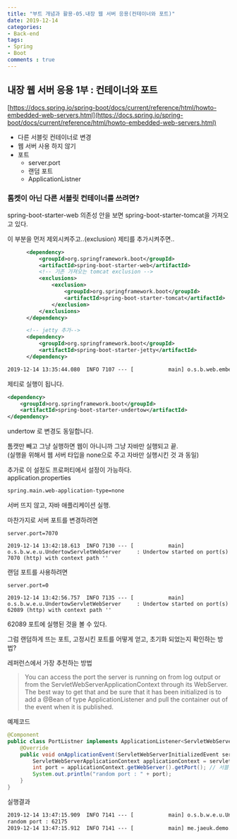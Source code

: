 ```yaml
---
title: "부트 개념과 활용-05.내장 웹 서버 응용(컨테이너와 포트)"
date: 2019-12-14
categories:
- Back-end
tags:
- Spring 
- Boot
comments : true
---
```



## 내장 웹 서버 응용 1부 : 컨테이너와 포트
[https://docs.spring.io/spring-boot/docs/current/reference/html/howto-embedded-web-servers.html](https://docs.spring.io/spring-boot/docs/current/reference/html/howto-embedded-web-servers.html)

- 다른 서블릿 컨테이너로 변경
- 웹 서버 사용 하지 않기
- 포트
  - server.port
  - 랜덤 포트
  - ApplicationListner<ServletWebServerInitializedEvent>
  
  
### 톰켓이 아닌 다른 서블릿 컨테이너를 쓰려면?
  
spring-boot-starter-web 의존성 안을 보면 spring-boot-starter-tomcat을 가져오고 있다.
  
이 부분을 먼저 제외시켜주고..(exclusion) 제티를 추가시켜주면..
~~~xml
      <dependency>
          <groupId>org.springframework.boot</groupId>
          <artifactId>spring-boot-starter-web</artifactId>
          <!-- 기존 가져오는 tomcat exclusion -->
          <exclusions>
              <exclusion>
                  <groupId>org.springframework.boot</groupId>
                  <artifactId>spring-boot-starter-tomcat</artifactId>
              </exclusion>
          </exclusions>
      </dependency>

      <!-- jetty 추가-->
      <dependency>
          <groupId>org.springframework.boot</groupId>
          <artifactId>spring-boot-starter-jetty</artifactId>
      </dependency>
~~~

~~~xml
2019-12-14 13:35:44.080  INFO 7107 --- [           main] o.s.b.web.embedded.jetty.JettyWebServer  : Jetty started on port(s) 8080 (http/1.1) with context path '/'
~~~ 
제티로 실행이 됩니다.      

~~~xml
<dependency>
    <groupId>org.springframework.boot</groupId>
    <artifactId>spring-boot-starter-undertow</artifactId>
</dependency>
~~~
undertow 로 변경도 동일합니다.      


톰캣만 빼고 그냥 실행하면 웹이 아니니까 그냥 자바만 실행되고 끝.                  
(실행을 위해서 웹 서버 타입을 none으로 주고 자바만 실행시킨 것 과 동일)         

추가로 이 설정도 프로퍼티에서 설정이 가능하다.                
application.properties 
~~~xml
spring.main.web-application-type=none
~~~
서버 뜨지 않고, 자바 애플리케이션 실행.                 



마찬가지로 서버 포트를 변경하려면
~~~
server.port=7070
~~~
~~~
2019-12-14 13:42:18.613  INFO 7130 --- [           main] o.s.b.w.e.u.UndertowServletWebServer     : Undertow started on port(s) 7070 (http) with context path ''
~~~



랜덤 포트를 사용하려면
~~~
server.port=0 
~~~
~~~
2019-12-14 13:42:56.757  INFO 7135 --- [           main] o.s.b.w.e.u.UndertowServletWebServer     : Undertow started on port(s) 62089 (http) with context path ''
~~~
62089 포트에 실행된 것을 볼 수 있다.




그럼 랜덤하게 뜨는 포트, 고정시킨 포트를 어떻게 얻고, 초기화 되었는지 확인하는 방법? 

레퍼런스에서 가장 추천하는 방법
>You can access the port the server is running on from log output or from the ServletWebServerApplicationContext through its WebServer. The best way to get that and be sure that it has been initialized is to add a @Bean of type ApplicationListener<ServletWebServerInitializedEvent> and pull the container out of the event when it is published.


예제코드
~~~java
@Component
public class PortListner implements ApplicationListener<ServletWebServerInitializedEvent> {
    @Override
    public void onApplicationEvent(ServletWebServerInitializedEvent servletWebServerInitializedEvent) {
        ServletWebServerApplicationContext applicationContext = servletWebServerInitializedEvent.getApplicationContext();
        int port = applicationContext.getWebServer().getPort(); // 서블릿 애플리케이션 컨텍스트라서 서버를 꺼낼 수 있고 그 서버의 포트도 확인할 수 있다.
        System.out.println("random port : " + port);
    }
}
~~~


실행결과
~~~xml
2019-12-14 13:47:15.909  INFO 7141 --- [           main] o.s.b.w.e.u.UndertowServletWebServer     : Undertow started on port(s) 62175 (http) with context path ''
random port : 62175
2019-12-14 13:47:15.912  INFO 7141 --- [           main] me.jaeuk.demo.WebApplication             : Started WebApplication in 1.72 seconds (JVM running for 2.195)
~~~






